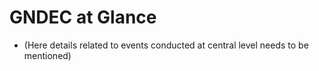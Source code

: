 # GNDEC at Glance

- (Here details related to events conducted at central level needs to be mentioned)
